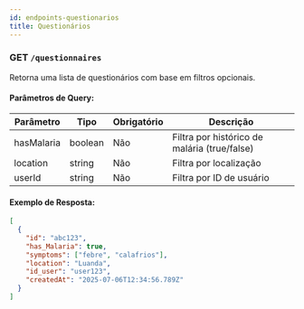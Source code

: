 ```yaml
---
id: endpoints-questionarios
title: Questionários
---
```


### GET `/questionnaires`

Retorna uma lista de questionários com base em filtros opcionais.

#### Parâmetros de Query:

| Parâmetro    | Tipo    | Obrigatório | Descrição                                      |
|--------------|---------|-------------|------------------------------------------------|
| hasMalaria   | boolean | Não         | Filtra por histórico de malária (true/false)   |
| location     | string  | Não         | Filtra por localização                         |
| userId       | string  | Não         | Filtra por ID de usuário                       |

#### Exemplo de Resposta:

```json
[
  {
    "id": "abc123",
    "has_Malaria": true,
    "symptoms": ["febre", "calafrios"],
    "location": "Luanda",
    "id_user": "user123",
    "createdAt": "2025-07-06T12:34:56.789Z"
  }
]
